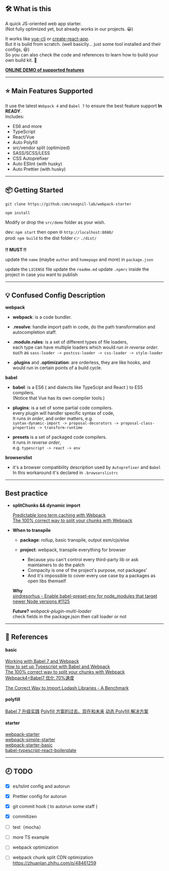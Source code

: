 ## 🛠️ What is this

A quick JS-oriented web app starter.  
(Not fully optimized yet, but already works in our projects. 😀)

It works like [vue-cli](https://github.com/vuejs/vue-cli) or [create-react-app](https://github.com/facebook/create-react-app).  
But it is build from scratch. (well basiclly... just some tool installed and their configs, 😆)  
So you can also check the code and references to learn how to build your own build kit. 🖖

[**ONLINE DEMO of supported features**](https://wonderful-kepler-438e2e.netlify.com/)

---

## ⭐️ Main Features Supported

It use the latest `Webpack 4` and `Babel 7` to ensure the best feature support **In READY**.  
Includes:

- ES6 and more
- TypeScript
- React/Vue
- Auto Polyfill
- src/vendor split (optimized)
- SASS/SCSS/LESS
- CSS Autoprefixer
- Auto ESlint (with husky)
- Auto Prettier (with husky)

---

## 📦 Getting Started

`git clone https://github.com/seognil-lab/webpack-starter`

`npm install`

Modify or drop the `src/demo` folder as your wish.

dev: `npm start` then open 🌐 `http://localhost:8080/`  
prod: `npm build` to the dist folder 👉 `./dist/`

**!! MUST !!**

update the `name` (maybe `author` and `homepage` and more) in `package.json`

update the `LICENSE` file
update the `readme.md`
update `.npmrc` inside the project in case you want to publish

---

## 💡 Confused Config Description

**webpack**

- **webpack**: is a code bundler.

- **.resolve**: handle import path in code, do the path transformation and autocompletion staff.

- **.module.rules**: is a set of different types of file loaders,  
  each type can have multiple loaders which would run _in reverse order_.  
  such as `sass-loader -> postcss-loader -> css-loader -> style-loader`

- **.plugins** and **.optimization**: are orderless, they are like hooks, and would run in certain points of a build cycle.

**babel**

- **babel**: is a ES6 ( and dialects like TypeScipt and React ) to ES5 compilers.  
  (Notice that Vue has its own compiler tools.)

- **plugins**: is a set of some partial code compilers.  
  every plugin will handler specific syntax of code,  
  It runs _in order_, and order matters, e.g.  
  `syntax-dynamic-import -> proposal-decorators -> proposal-class-properties -> transform-runtime`

- **presets** is a set of packaged code compilers.  
  it runs _in reverse order_,  
  e.g. `typescript -> react -> env`

**browserslist**

- it's a browser compatibility description used by `Autoprefixer` and `Babel`  
  In this workaround it's declared in `.browserslistrc`

---

## Best practice

- **splitChunks && dynamic import**

  [Predictable long term caching with Webpack](https://medium.com/webpack/predictable-long-term-caching-with-webpack-d3eee1d3fa31)  
  [The 100% correct way to split your chunks with Webpack](https://hackernoon.com/the-100-correct-way-to-split-your-chunks-with-webpack-f8a9df5b7758)

- **When to transpile**

  - **package**: rollup, basic transpile, output esm/cjs/else

  - **project**: webpack, transpile everything for browser
    - Because you can't control every third-party lib or ask maintainers to do the patch
    - Compacity is one of the project's purpose, not packages'
    - And it's impossible to cover every use case by a packages as open libs themself

  **Why**  
  [sindresorhus - Enable babel-preset-env for node_modules that target newer Node versions #1125](https://github.com/facebook/create-react-app/issues/1125#issuecomment-264217076)

  **Future?** _webpack-plugin-multi-loader_  
  check fields in the package.json then call loader or not

---

## 📜 References

#### basic

[Working with Babel 7 and Webpack](https://www.thebasement.be/working-with-babel-7-and-webpack/)  
[How to set up Typescript with Babel and Webpack](https://medium.com/@francesco.agnoletto/how-to-set-up-typescript-with-babel-and-webpack-6fba1b6e72d5)  
[The 100% correct way to split your chunks with Webpack](https://hackernoon.com/the-100-correct-way-to-split-your-chunks-with-webpack-f8a9df5b7758)  
[Webpack4+Babel7 优化 70%速度](https://juejin.im/post/5c763885e51d457380771ab0)

[The Correct Way to Import Lodash Libraries - A Benchmark](https://www.blazemeter.com/blog/the-correct-way-to-import-lodash-libraries-a-benchmark/)

#### polyfill

[Babel 7 升级实践](https://blog.hhking.cn/2019/04/02/babel-v7-update/)
[Polyfill 方案的过去、现在和未来](https://github.com/sorrycc/blog/issues/80)
[动态 Polyfill 解决方案](http://cbutech.net/index.php/archives/264)

#### starter

[webpack-starter](https://github.com/wbkd/webpack-starter)  
[webpack-simple-starter](https://github.com/SinanMtl/webpack-simple-starter)  
[webpack-starter-basic](https://github.com/lifenautjoe/webpack-starter-basic)  
[babel-typescript-react-boilerplate](https://github.com/saltyshiomix/babel-typescript-react-boilerplate)

---

## 🕗 TODO

- [x] es/tslint config and autorun
- [x] Prettier config for autorun
- [x] git commit hook ( to autorun some staff )
- [x] commitizen

- [ ] test（mocha）
- [ ] more TS example
- [ ] webpack optimization
- [ ] webpack chunk split CDN optimization https://zhuanlan.zhihu.com/p/48461259
